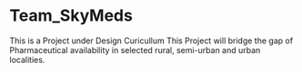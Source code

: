 # Team_SkyMeds
This is a Project under Design Curicullum 
This Project will bridge the gap of Pharmaceutical availability in selected rural, semi-urban and urban localities.
